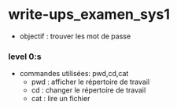 # write-ups_examen_sys1
* objectif : trouver les mot de passe
### level 0:s
* commandes utilisées: pwd,cd,cat
  - pwd : afficher le répertoire de travail
  - cd : changer le répertoire de travail
  - cat : lire un fichier

    
  
